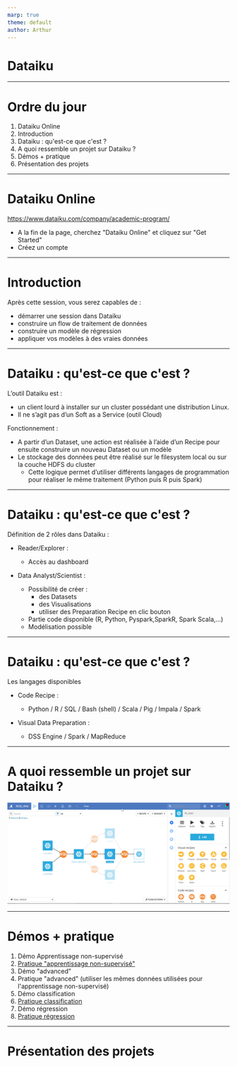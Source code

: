 ```yaml
---
marp: true
theme: default
author: Arthur
---
```

<style>
:root {
    --color-background: #FFFFFF !important;
	--color-foreground: #101010 !important;
    }

</style>

<!-- _class: lead -->

# Dataiku

---
<!-- paginate: true -->

# Ordre du jour
1. Dataiku Online
2. Introduction
3. Dataiku : qu'est-ce que c'est ?
4. A quoi ressemble un projet sur Dataiku ?
5. Démos + pratique
6. Présentation des projets

---
# Dataiku Online
https://www.dataiku.com/company/academic-program/
- A la fin de la page, cherchez "Dataiku Online" et cliquez sur "Get Started"
- Créez un compte

---
# Introduction
Après cette session, vous serez capables de :

- démarrer une session dans Dataiku
- construire un flow de traitement de données
- construire un modèle de régression
- appliquer vos modèles à des vraies données

---
# Dataiku : qu'est-ce que c'est ?
L’outil Dataiku est :
- un client lourd à installer sur un cluster possédant une distribution Linux. 
- Il ne s’agit pas d’un Soft as a Service (outil Cloud)

Fonctionnement : 
- A partir d’un Dataset, une action est réalisée à l’aide d’un Recipe pour ensuite construire un nouveau Dataset ou un modèle
- Le stockage des données peut être réalisé sur le filesystem local ou sur la couche HDFS du cluster
  - Cette logique permet d’utiliser différents langages de programmation pour réaliser le même traitement (Python puis R puis Spark)

---
# Dataiku : qu'est-ce que c'est ?
Définition de 2 rôles dans Dataiku :

- Reader/Explorer : 
  - Accès au dashboard

- Data Analyst/Scientist :
  - Possibilité de créer :
    - des Datasets
    - des Visualisations
    - utiliser des Preparation Recipe en clic bouton
  - Partie code disponible (R, Python, Pyspark,SparkR, Spark Scala,...) 
  - Modélisation possible 

---
# Dataiku : qu'est-ce que c'est ?
Les langages disponibles

- Code Recipe : 
  - Python / R / SQL / Bash (shell) / Scala / Pig / Impala / Spark

- Visual Data Preparation :
  - DSS Engine / Spark / MapReduce


---
# A quoi ressemble un projet sur Dataiku ?

![width:1200px](images/flow.png)

---
# Démos + pratique

1. Démo Apprentissage non-supervisé
2. [Pratique "apprentissage non-supervisé"](https://www.kaggle.com/imakash3011/customer-personality-analysis)
3. Démo "advanced"
4. Pratique "advanced" (utiliser les mêmes données utilisées pour l'apprentissage non-supervisé)
5. Démo classification
6. [Pratique classification](https://www.kaggle.com/tejashvi14/employee-future-prediction)
7. Démo régression
8. [Pratique régression](https://www.kaggle.com/dgomonov/new-york-city-airbnb-open-data)

---
# Présentation des projets
